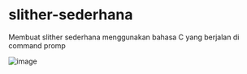 # slither-sederhana
Membuat slither sederhana menggunakan bahasa C yang berjalan di command promp

![image](https://user-images.githubusercontent.com/92432242/173179391-c94b719a-7f6b-4922-94c8-2e2e32b99eee.png)
